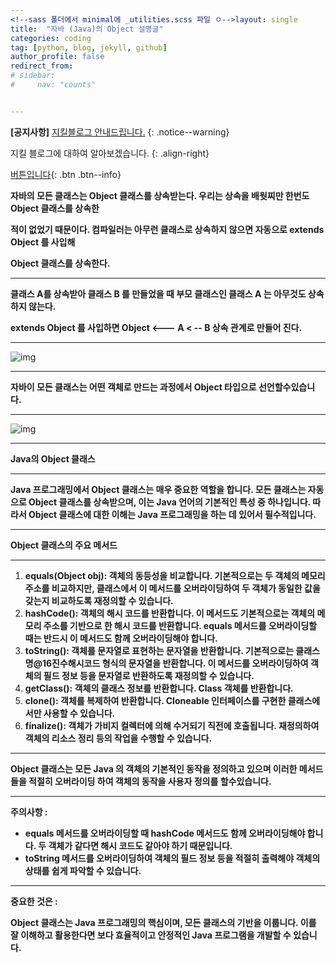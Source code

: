 ```yaml
---
<!--sass 폴더에서 minimal에 _utilities.scss 파일 ㅇ-->layout: single
title:  "자바 (Java)의 Object 설명글"
categories: coding
tag: [python, blog, jekyll, github]
author_profile: false
redirect_from:
# sidebar:
#     nav: "counts"


---
```


**[공지사항]** [지킬블로그 안내드립니다.](https://mmistakes.github.io/minimal-mistakes/docs/quick-start-guide/)
{: .notice--warning}

지킬 블로그에 대하여 알아보겠습니다.
{: .align-right}   
<!-- 오른쪽정렬 -->
[버튼입니다](https://google.com){: .btn .btn--info}

**자바의 모든 클래스는 Object 클래스를 상속받는다. 우리는 상속을 배웟찌만 한번도 Object 클래스를 상속한** 

**적이 없었기 때문이다. 컴파일러는 아무런 클래스로 상속하지 않으면 자동으로 extends Object 를 사입해**

**Object 클래스를 상속한다.** 

****

**클래스 A를 상속받아 클래스 B 를 만들었을 때 부모 클래스인 클래스 A 는 아무것도 상속하지 않는다.** 

**extends Object 를 사입하면 Object   <--- A < -- B 상속 관계로 만들어 진다.**

****

![img](https://mblogthumb-phinf.pstatic.net/MjAyNDAzMjhfMTcx/MDAxNzExNTc3ODEyNjk0.CU7Pwbwstx0mFMWQExrznrAIOuyw5yhv6ShwgSCb2RIg.Prk0-XWrWH1TYfUzRBoqVO3xx_awp3SpzKQOQajKHasg.JPEG/HEIF_Image.jpg?type=w800)

****

 **자바이 모든 클래스는 어떤 객체로 만드는 과정에서 Object 타입으로 선언할수있습니다.** 

****

![img](https://mblogthumb-phinf.pstatic.net/MjAyNDAzMjhfMjE5/MDAxNzExNTc3ODY5MTY3.qpWxUYIs9IuaqNz4D-8bI4SrnamK3cuHsTGsmDSyPdkg.x77O3RpPOuyZby_RNrMka3D9qP1l8imvw4lKDiYl-fkg.JPEG/HEIF_Image.jpg?type=w800)

****

**Java의 Object 클래스**

****

**Java 프로그래밍에서 Object 클래스는 매우 중요한 역할을 합니다. 모든 클래스는 자동으로 Object 클래스를 상속받으며, 이는 Java 언어의 기본적인 특성 중 하나입니다. 따라서 Object 클래스에 대한 이해는 Java 프로그래밍을 하는 데 있어서 필수적입니다.**

****

**Object 클래스의 주요 메서드**

****

1. **equals(Object obj): 객체의 동등성을 비교합니다. 기본적으로는 두 객체의 메모리 주소를 비교하지만, 클래스에서 이 메서드를 오버라이딩하여 두 객체가 동일한 값을 갖는지 비교하도록 재정의할 수 있습니다.**
2. **hashCode(): 객체의 해시 코드를 반환합니다. 이 메서드도 기본적으로는 객체의 메모리 주소를 기반으로 한 해시 코드를 반환합니다. equals 메서드를 오버라이딩할 때는 반드시 이 메서드도 함께 오버라이딩해야 합니다.**
3. **toString(): 객체를 문자열로 표현하는 문자열을 반환합니다. 기본적으로는 클래스명@16진수해시코드 형식의 문자열을 반환합니다. 이 메서드를 오버라이딩하여 객체의 필드 정보 등을 문자열로 반환하도록 재정의할 수 있습니다.**
4. **getClass(): 객체의 클래스 정보를 반환합니다. Class 객체를 반환합니다.**
5. **clone(): 객체를 복제하여 반환합니다. Cloneable 인터페이스를 구현한 클래스에서만 사용할 수 있습니다.**
6. **finalize(): 객체가 가비지 컬렉터에 의해 수거되기 직전에 호출됩니다. 재정의하여 객체의 리소스 정리 등의 작업을 수행할 수 있습니다.**

****

**Object  클래스는 모든 Java 의 객체의 기본적인 동작을 정의하고 있으며 이러한 메서드들을 적절히 오버라이딩 하여 객체의 동작을 사용자 정의를 할수있습니다.**

****

**주의사항 :**

- **equals 메서드를 오버라이딩할 때 hashCode 메서드도 함께 오버라이딩해야 합니다. 두 객체가 같다면 해시 코드도 같아야 하기 때문입니다.**
- **toString 메서드를 오버라이딩하여 객체의 필드 정보 등을 적절히 출력해야 객체의 상태를 쉽게 파악할 수 있습니다.**

****

**중요한 것은 :**

**Object 클래스는 Java 프로그래밍의 핵심이며, 모든 클래스의 기반을 이룹니다. 이를 잘 이해하고 활용한다면 보다 효율적이고 안정적인 Java 프로그램을 개발할 수 있습니다.**